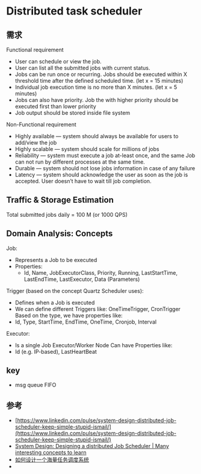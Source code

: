 # Distributed task scheduler

## 需求
Functional requirement
- User can schedule or view the job.
- User can list all the submitted jobs with current status.
- Jobs can be run once or recurring. Jobs should be executed within X threshold time after the defined scheduled time. (let x = 15 minutes)
- Individual job execution time is no more than X minutes. (let x = 5 minutes)
- Jobs can also have priority. Job the with higher priority should be executed first than lower priority
- Job output should be stored inside file system

Non-Functional requirement
- Highly available — system should always be available for users to add/view the job
- Highly scalable — system should scale for millions of jobs
- Reliability — system must execute a job at-least once, and the same Job can not run by different processes at the same time.
- Durable — system should not lose jobs information in case of any failure
- Latency — system should acknowledge the user as soon as the job is accepted. User doesn’t have to wait till job completion.

## Traffic & Storage Estimation
Total submitted jobs daily = 100 M (or 1000 QPS)

## Domain Analysis: Concepts
Job:

- Represents a Job to be executed
- Properties:
  - Id, Name, JobExecutorClass, Priority, Running, LastStartTime, LastEndTime, LastExecutor, Data (Parameters)

Trigger (based on the concept Quartz Scheduler uses):

- Defines when a Job is executed
- We can define different Triggers like: OneTimeTrigger, CronTrigger
Based on the type, we have properties like:
- Id, Type, StartTime, EndTime, OneTime, Cronjob, Interval

Executor:

- Is a single Job Executor/Worker Node
Can have Properties like:
- Id (e.g. IP-based), LastHeartBeat


## key
- msg queue FIFO


## 参考
- [https://www.linkedin.com/pulse/system-design-distributed-job-scheduler-keep-simple-stupid-ismail/](https://www.linkedin.com/pulse/system-design-distributed-job-scheduler-keep-simple-stupid-ismail/)
- [System Design: Designing a distributed Job Scheduler | Many interesting concepts to learn](https://leetcode.com/discuss/general-discussion/1082786/System-Design%3A-Designing-a-distributed-Job-Scheduler-or-Many-interesting-concepts-to-learn)
- [如何设计一个海量任务调度系统](https://cloud.tencent.com/developer/article/2302428)
- 